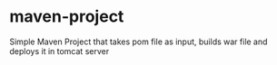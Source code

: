 # maven-project

Simple Maven Project that takes pom file as input, builds war file and deploys it in tomcat server
